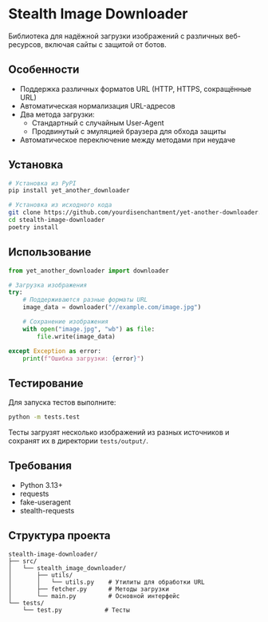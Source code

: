 # Stealth Image Downloader

Библиотека для надёжной загрузки изображений с различных веб-ресурсов, включая сайты с защитой от ботов.

## Особенности

- Поддержка различных форматов URL (HTTP, HTTPS, сокращённые URL)
- Автоматическая нормализация URL-адресов
- Два метода загрузки:
    - Стандартный с случайным User-Agent
    - Продвинутый с эмуляцией браузера для обхода защиты
- Автоматическое переключение между методами при неудаче

## Установка

```bash
# Установка из PyPI
pip install yet_another_downloader

# Установка из исходного кода
git clone https://github.com/yourdisenchantment/yet-another-downloader.git
cd stealth-image-downloader
poetry install
```

## Использование

```python
from yet_another_downloader import downloader

# Загрузка изображения
try:
    # Поддерживаются разные форматы URL
    image_data = downloader("//example.com/image.jpg")

    # Сохранение изображения
    with open("image.jpg", "wb") as file:
        file.write(image_data)

except Exception as error:
    print(f"Ошибка загрузки: {error}")
```

## Тестирование

Для запуска тестов выполните:

```bash
python -m tests.test
```

Тесты загрузят несколько изображений из разных источников и сохранят их в директории `tests/output/`.

## Требования

- Python 3.13+
- requests
- fake-useragent
- stealth-requests

## Структура проекта

```
stealth-image-downloader/
├── src/
│   └── stealth_image_downloader/
│       ├── utils/
│       │   └── utils.py    # Утилиты для обработки URL
│       ├── fetcher.py      # Методы загрузки
│       └── main.py         # Основной интерфейс
└── tests/
    └── test.py            # Тесты
```
